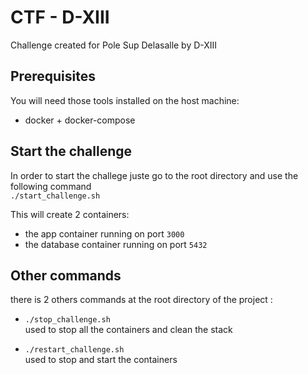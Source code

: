 # CTF - D-XIII  

Challenge created for Pole Sup Delasalle by D-XIII  

## Prerequisites
You will need those tools installed on the host machine:  
- docker + docker-compose

## Start the challenge  

In order to start the challege juste go to the root directory and use the following command  
`./start_challenge.sh`  

This will create 2 containers:  
- the app container running on port `3000`  
- the database container running on port `5432`


## Other commands 
there is 2 others commands at the root directory of the project : 

- `./stop_challenge.sh`  
  used to stop all the containers and clean the stack

- `./restart_challenge.sh`  
  used to stop and start the containers  
  